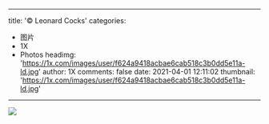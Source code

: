 
---
title: '©  Leonard Cocks'
categories: 
 - 图片
 - 1X
 - Photos
headimg: 'https://1x.com/images/user/f624a9418acbae6cab518c3b0dd5e11a-ld.jpg'
author: 1X
comments: false
date: 2021-04-01 12:11:02
thumbnail: 'https://1x.com/images/user/f624a9418acbae6cab518c3b0dd5e11a-ld.jpg'
---

<div>   
<img src="https://1x.com/images/user/f624a9418acbae6cab518c3b0dd5e11a-ld.jpg" referrerpolicy="no-referrer">  
</div>
            